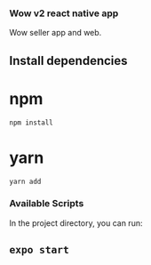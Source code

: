 ### Wow v2 react native app
Wow seller app and web.

## Install dependencies

# npm
`npm install`

# yarn
`yarn add`

### Available Scripts
In the project directory, you can run:

## `expo start`
